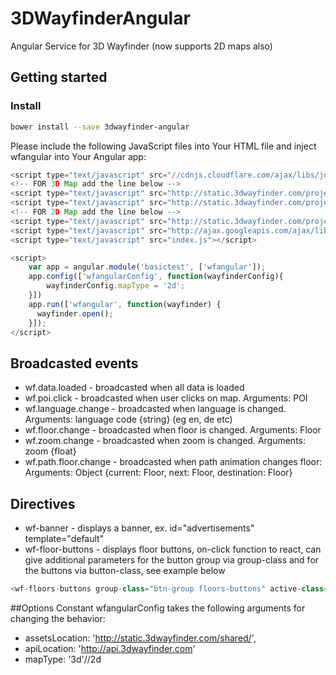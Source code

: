 # 3DWayfinderAngular
Angular Service for 3D Wayfinder (now supports 2D maps also)

## Getting started

### Install
```bash 
bower install --save 3dwayfinder-angular
```

Please include the following JavaScript files into Your HTML file and inject wfangular into Your Angular app:

```javascript
<script type="text/javascript" src="//cdnjs.cloudflare.com/ajax/libs/jquery/2.1.0/jquery.min.js"></script>
<!-- FOR 3D Map add the line below -->
<script type="text/javascript" src="http://static.3dwayfinder.com/projects/shared/js/minified/frak-stable.min.js"></script>
<script type="text/javascript" src="http://static.3dwayfinder.com/projects/shared/js/minified/Wayfinder3D.min.js"></script>
<!-- FOR 2D Map add the line below -->
<script type="text/javascript" src="http://static.3dwayfinder.com/projects/shared/js/minified/Wayfinder2D.min.js"></script>
<script type="text/javascript" src="http://ajax.googleapis.com/ajax/libs/angularjs/1.4.6/angular.min.js"></script>
<script type="text/javascript" src="index.js"></script>

<script>
    var app = angular.module('basictest', ['wfangular']);
    app.config(['wfangularConfig', function(wayfinderConfig){
    	wayfinderConfig.mapType = '2d';
    }])
    app.run(['wfangular', function(wayfinder) {
      wayfinder.open();
    }]);
</script>
```
## Broadcasted events
* wf.data.loaded - broadcasted when all data is loaded
* wf.poi.click - broadcasted when user clicks on map. Arguments: POI
* wf.language.change - broadcasted when language is changed. Arguments: language code {string} (eg en, de etc)
* wf.floor.change - broadcasted when floor is changed. Arguments: Floor
* wf.zoom.change - broadcasted when zoom is changed. Arguments: zoom {float}
* wf.path.floor.change - broadcasted when path animation changes floor: Arguments: Object {current: Floor, next: Floor, destination: Floor}

## Directives
* wf-banner - displays a banner, ex. id="advertisements" template="default"
* wf-floor-buttons - displays floor buttons, on-click function to react, can give additional parameters for the button group via group-class and for the buttons via button-class, see example below
```javascript
<wf-floors-buttons group-class="btn-group floors-buttons" active-class="btn btn-positive floor"></wf-floors-buttons>
```

##Options
Constant wfangularConfig takes the following arguments for changing the behavior:
*	assetsLocation: 'http://static.3dwayfinder.com/shared/',
*	apiLocation: 'http://api.3dwayfinder.com'
*	mapType: '3d'//2d
